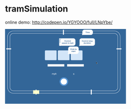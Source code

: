 # tramSimulation

online demo:
http://codepen.io/YGYOOO/full/LNpYbe/


<img src="https://raw.githubusercontent.com/YGYOOO/tramSimulation/master/screenshots/1.gif" width="400">
